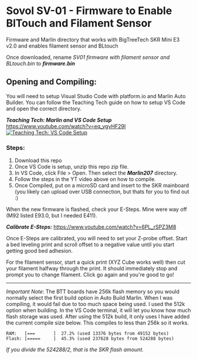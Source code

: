 # Sovol SV-01 - Firmware to Enable BlTouch and Filament Sensor
Firmware and Marlin directory that works with BigTreeTech SKR Mini E3 v2.0 and enables filament sensor and BLtouch

Once downloaded, rename *SV01 firmware with filament sensor and BLtouch.bin* to ***firmware.bin***

## Opening and Compiling:

You will need to setup Visual Studio Code with platform.io and Marlin Auto Builder. You can follow the Teaching Tech guide on how to setup VS Code and open the correct directory.

***Teaching Tech: Marlin and VS Code Setup***
https://www.youtube.com/watch?v=eq_ygvHF29I
[![Teaching Tech: VS Code Setup](https://img.youtube.com/vi/eq_ygvHF29I/0.jpg)](https://www.youtube.com/watch?v=eq_ygvHF29I)


### Steps:

1. Download this repo
2. Once VS Code is setup, unzip this repo zip file.
3. In VS Code, click File > Open. Then select the ***Marlin207*** directory.
4. Follow the steps in the YT video above on how to compile.
5. Once Compiled, put on a microSD card and insert to the SKR mainboard (you likely can upload over USB connection, but thats for you to find out :)

When the new firmware is flashed, check your E-Steps. Mine were way off (M92 listed E93.0, but I needed E411).

***Calibrate E-Steps:***
https://www.youtube.com/watch?v=6PL_rSPZ3M8


Once E-Steps are calibrated, you will need to set your Z-probe offset. Start a bed leveling print and scroll offset to a negative value until you start getting good bed adhesion.

For the filament sensor, start a quick print (XYZ Cube works well) then cut your filament halfway through the print. It should immediately stop and prompt you to change filament. Click go again and you're good to go!


---
*Important Note*: The BTT boards have 256k flash memory so you would normally select the first build option in Auto Build Marlin. When I was compiling, it would fail due to too much space being used. I used the 512k option when building. In the VS Code terminal, it will let you know how much flash storage was used. After using the 512k build, it only uses I have added the current compile size below. This compiles to less than 256k so it works.

```
RAM:   [===       ]  27.2% (used 13376 bytes from 49152 bytes)
Flash: [=====     ]  45.3% (used 237628 bytes from 524288 bytes)
```
*If you divide the 524288/2, that is the SKR flash amount.*
